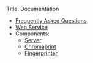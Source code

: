 Title: Documentation

* [Frequently Asked Questions](/faq)
* [Web Service](/webservice)
* Components:
    * [Server](/server)
    * [Chromaprint](/chromaprint)
    * [Fingerprinter](/fingerprinter)

